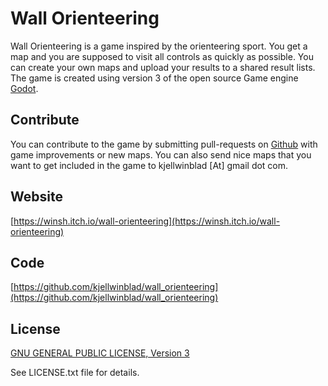Wall Orienteering
=================

Wall Orienteering is a game inspired by the orienteering sport. You get a map
and you are supposed to visit all controls as quickly as possible. You can
create your own maps and upload your results to a shared result lists. The game
is created using version 3 of the open source Game engine
[Godot](https://godotengine.org/).

Contribute
----------

You can contribute to the game by submitting pull-requests on
[Github](https://github.com/kjellwinblad/wall_orienteering) with game
improvements or new maps. You can also send nice maps that you want to get
included in the game to kjellwinblad [At] gmail dot com.


Website
-------

[https://winsh.itch.io/wall-orienteering](https://winsh.itch.io/wall-orienteering)

Code
----

[https://github.com/kjellwinblad/wall_orienteering](https://github.com/kjellwinblad/wall_orienteering)

License
-------

[GNU GENERAL PUBLIC LICENSE, Version 3](https://www.gnu.org/licenses/gpl-3.0.html)

See LICENSE.txt file for details.

